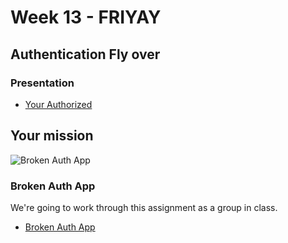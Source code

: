 # Week 13 - FRIYAY

## Authentication Fly over

### Presentation
* [Your Authorized](https://docs.google.com/presentation/d/1BNd-CX9Wntvowec-9RkPn-KyBnA7TajemQp_o4Ccn6o/edit?usp=sharing)

## Your mission


![Broken Auth App](./img/mission.gif)


### Broken Auth App
We're going to work through this assignment as a group in class.

* [Broken Auth App](https://github.com/rynoschni/authorizationAPP)
